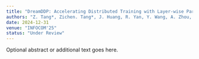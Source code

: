 ```yaml
---
title: "DreamDDP: Accelerating Distributed Training with Layer-wise Partial Synchronization"
authors: "Z. Tang*, Zichen. Tang*, J. Huang, R. Yan, Y. Wang, A. Zhou, S. Shi, B. Li, X. Chu (* represents equal contributions)"
date: 2024-12-31
venue: "INFOCOM'25"
status: "Under Review"
---
```

Optional abstract or additional text goes here.
